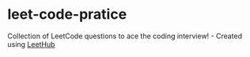 # leet-code-pratice
Collection of LeetCode questions to ace the coding interview! - Created using [LeetHub](https://github.com/QasimWani/LeetHub)

